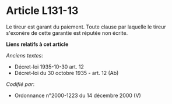 # Article L131-13

Le tireur est garant du paiement. Toute clause par laquelle le tireur s'exonère de cette garantie est réputée non écrite.

**Liens relatifs à cet article**

_Anciens textes_:

  - Décret-loi 1935-10-30 art. 12
  - Décret-loi du 30 octobre 1935 - art. 12 (Ab)

_Codifié par_:

  - Ordonnance n°2000-1223 du 14 décembre 2000 (V)
